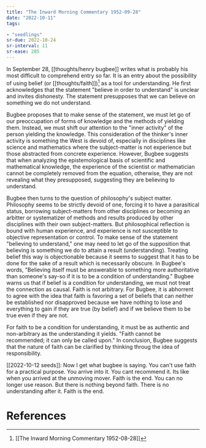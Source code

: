```yaml
---
title: "The Inward Morning Commentary 1952-09-28"
date: "2022-10-11"
tags:

- "seedlings"
sr-due: 2022-10-24
sr-interval: 11
sr-ease: 285
---
```


In September 28, [[thoughts/henry bugbee]] writes what is probably his most difficult to comprehend entry so far. It is an entry about the possibility of using belief (or [[thoughts/faith]])[^1] as a tool for understanding. He first acknowledges that the statement "believe in order to understand" is unclear and invites dishonesty. The statement presupposes that we can believe on something we do not understand.

Bugbee proposes that to make sense of the statement, we must let go of our preoccupation of forms of knowledge and the methods of yielding them. Instead, we must shift our attention to the "inner activity" of the person yielding the knowledge. This consideration of the thinker's inner activity is something the West is devoid of, especially in disciplines like science and mathematics where the subject-matter is not experience but those abstracted from concrete experience. However, Bugbee suggests that when analyzing the epistemological basis of scientific and mathematical knowledge, the experience of the scientist or mathematician cannot be completely removed from the equation, otherwise, they are not revealing what they presupposed, suggesting they are believing to understand.

Bugbee then turns to the question of philosophy's subject matter. Philosophy seems to be strictly devoid of one, forcing it to have a parasitical status, borrowing subject-matters from other disciplines or becoming an arbitter or systematizer of methods and results produced by other disciplines with their own subject-matters. But philosophical reflection is bound with human experience, and experience is not susceptible to objective representation or control. To make sense of the statement "believing to understand," one may need to let go of the supposition that believing is something we do to attain a result (understanding). Treating belief this way is objectionable because it seems to suggest that it has to be done for the sake of a result which is necessarily obscure. In Bugbee's words, "Believing itself must be answerable to something more authoritative than someone's say-so if it is to be a condition of understanding." Bugbee warns us that if belief is a condition for understanding, we must not treat the connection as causal. Faith is not arbitrary. For Bugbee, it is abhorrent to agree with the idea that faith is favoring a set of beliefs that can neither be established nor disapproved because we have nothing to lose and everything to gain if they are true (by belief) and if we believe them to be true even if they are not.

For faith to be a condition for understanding, it must be as authentic and non-arbitrary as the understanding it yields. "Faith cannot be recommended; it can only be called upon." In conclusion, Bugbee suggests that the nature of faith can be clarified by thinking throug the idea of responsibility.

[[2022-10-12 seeds]]: Now I get what bugbee is saying. You can't use faith for a practical purpose. You arrive into it. You cant recommend it. Its like when you arrived at the unmoving mover. Faith is the end. You can no longer use reason. But there is nothing beyond faith. There is no understanding after it. Faith is the end.

# References

[^1]: [[The Inward Morning Commentary 1952-08-28]]
